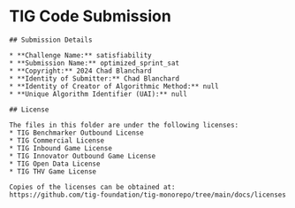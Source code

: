 # TIG Code Submission

    ## Submission Details

    * **Challenge Name:** satisfiability
    * **Submission Name:** optimized_sprint_sat
    * **Copyright:** 2024 Chad Blanchard
    * **Identity of Submitter:** Chad Blanchard
    * **Identity of Creator of Algorithmic Method:** null
    * **Unique Algorithm Identifier (UAI):** null

    ## License

    The files in this folder are under the following licenses:
    * TIG Benchmarker Outbound License
    * TIG Commercial License
    * TIG Inbound Game License
    * TIG Innovator Outbound Game License
    * TIG Open Data License
    * TIG THV Game License

    Copies of the licenses can be obtained at:  
    https://github.com/tig-foundation/tig-monorepo/tree/main/docs/licenses